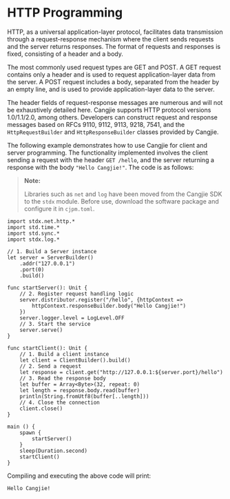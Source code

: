 # HTTP Programming

HTTP, as a universal application-layer protocol, facilitates data transmission through a request-response mechanism where the client sends requests and the server returns responses. The format of requests and responses is fixed, consisting of a header and a body.

The most commonly used request types are GET and POST. A GET request contains only a header and is used to request application-layer data from the server. A POST request includes a body, separated from the header by an empty line, and is used to provide application-layer data to the server.

The header fields of request-response messages are numerous and will not be exhaustively detailed here. Cangjie supports HTTP protocol versions 1.0/1.1/2.0, among others. Developers can construct request and response messages based on RFCs 9110, 9112, 9113, 9218, 7541, and the `HttpRequestBuilder` and `HttpResponseBuilder` classes provided by Cangjie.

The following example demonstrates how to use Cangjie for client and server programming. The functionality implemented involves the client sending a request with the header `GET /hello`, and the server returning a response with the body `"Hello Cangjie!"`. The code is as follows:

> **Note:**
>
> Libraries such as `net` and `log` have been moved from the Cangjie SDK to the `stdx` module. Before use, download the software package and configure it in `cjpm.toml`.

<!-- verify -->

```cangjie
import stdx.net.http.*
import std.time.*
import std.sync.*
import stdx.log.*

// 1. Build a Server instance
let server = ServerBuilder()
    .addr("127.0.0.1")
    .port(0)
    .build()

func startServer(): Unit {
    // 2. Register request handling logic
    server.distributor.register("/hello", {httpContext =>
        httpContext.responseBuilder.body("Hello Cangjie!")
    })
    server.logger.level = LogLevel.OFF
    // 3. Start the service
    server.serve()
}

func startClient(): Unit {
    // 1. Build a client instance
    let client = ClientBuilder().build()
    // 2. Send a request
    let response = client.get("http://127.0.0.1:${server.port}/hello")
    // 3. Read the response body
    let buffer = Array<Byte>(32, repeat: 0)
    let length = response.body.read(buffer)
    println(String.fromUtf8(buffer[..length]))
    // 4. Close the connection
    client.close()
}

main () {
    spawn {
        startServer()
    }
    sleep(Duration.second)
    startClient()
}
```

Compiling and executing the above code will print:

```text
Hello Cangjie!
```